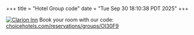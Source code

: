 +++
title = "Hotel Group code"
date = "Tue Sep 30 18:10:38 PDT 2025"
+++

[![Clarion Inn](/posts/hotel/ClarionInn.webp)](https://www.choicehotels.com/reservations/groups/OI30F9)
Book your room with our code: [choicehotels.com/reservations/groups/OI30F9](https://www.choicehotels.com/reservations/groups/OI30F9)
